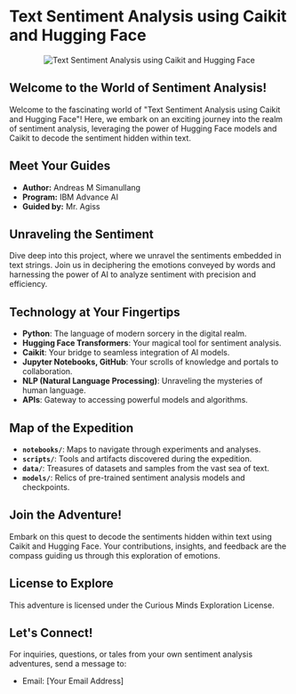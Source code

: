# Text Sentiment Analysis using Caikit and Hugging Face

<p align="center">
  <img src="https://www.datanami.com/wp-content/uploads/2023/08/ibm-hugging-face-300x222.png" alt="Text Sentiment Analysis using Caikit and Hugging Face">
</p>

## Welcome to the World of Sentiment Analysis!

Welcome to the fascinating world of "Text Sentiment Analysis using Caikit and Hugging Face"! Here, we embark on an exciting journey into the realm of sentiment analysis, leveraging the power of Hugging Face models and Caikit to decode the sentiment hidden within text.

## Meet Your Guides

- **Author:** Andreas M Simanullang
- **Program:** IBM Advance AI
- **Guided by:** Mr. Agiss

## Unraveling the Sentiment

Dive deep into this project, where we unravel the sentiments embedded in text strings. Join us in deciphering the emotions conveyed by words and harnessing the power of AI to analyze sentiment with precision and efficiency.

## Technology at Your Fingertips

- **Python**: The language of modern sorcery in the digital realm.
- **Hugging Face Transformers**: Your magical tool for sentiment analysis.
- **Caikit**: Your bridge to seamless integration of AI models.
- **Jupyter Notebooks, GitHub**: Your scrolls of knowledge and portals to collaboration.
- **NLP (Natural Language Processing)**: Unraveling the mysteries of human language.
- **APIs**: Gateway to accessing powerful models and algorithms.

## Map of the Expedition

- **`notebooks/`**: Maps to navigate through experiments and analyses.
- **`scripts/`**: Tools and artifacts discovered during the expedition.
- **`data/`**: Treasures of datasets and samples from the vast sea of text.
- **`models/`**: Relics of pre-trained sentiment analysis models and checkpoints.

## Join the Adventure!

Embark on this quest to decode the sentiments hidden within text using Caikit and Hugging Face. Your contributions, insights, and feedback are the compass guiding us through this exploration of emotions.

## License to Explore

This adventure is licensed under the Curious Minds Exploration License.

## Let's Connect!

For inquiries, questions, or tales from your own sentiment analysis adventures, send a message to:
- Email: [Your Email Address]
